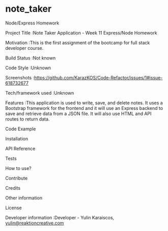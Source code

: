 # note_taker

Node/Express Homework

<!-- A little info about your project and/ or overview that explains what the project is about.  -->

Project Title
:Note Taker Application - Week 11 Express/Node Homework

<!-- A short description of the motivation behind the creation and maintenance of the project. This should explain why the project exists. -->

Motivation
:This is the first assignment of the bootcamp for full stack developer course.

<!-- Build status of continus integration i.e. travis, appveyor etc. Ex. -->

Build Status
:Not known

<!-- If you're using any code style like xo, standard etc. That will help others while contributing to your project. Ex. -->

Code Style
:Unknown

Screenshots
:https://github.com/KarazKOS/Code-Refactor/issues/1#issue-618732677

Tech/framework used
:Unknown

<!-- Ex. -

Built with

Electron -->

<!-- What makes your project stand out? -->

Features
:This application is used to write, save, and delete notes. It uses a Bootstrap framework for the frontend and it will use an Express backend to save and retrieve data from a JSON file. It will also use HTML and API routes to return data.

Code Example

<!-- Show what the library does as concisely as possible, developers should be able to figure out how your project solves their problem by looking at the code example. Make sure the API you are showing off is obvious, and that your code is short and concise. -->

Installation

<!-- Provide step by step series of examples and explanations about how to get a development env running. -->

API Reference

<!-- Depending on the size of the project, if it is small and simple enough the reference docs can be added to the README. For medium size to larger projects it is important to at least provide a link to where the API reference docs live. -->

Tests

<!-- Describe and show how to run the tests with code examples. -->

How to use?

<!-- If people like your project they’ll want to learn how they can use it. To do so include step by step guide to use your project. -->

Contribute

<!-- Let people know how they can contribute into your project. A contributing guideline will be a big plus. -->

Credits

<!-- Give proper credits. This could be a link to any repo which inspired you to build this project, any blogposts or links to people who contrbuted in this project. -->

Other information

<!-- Anything else that seems useful -->

License

<!-- A short snippet describing the license (MIT, Apache etc) -->

Developer information
:Developer - Yulin Karaiscos, yulin@reaktioncreative.com

<!-- name and email address -->
